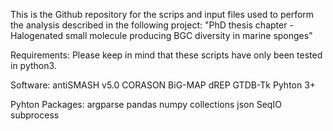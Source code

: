 This is the Github repository for the scrips and input files used to perform the analysis described in the following project: "PhD thesis chapter - Halogenated small molecule producing BGC diversity in marine sponges"

Requirements:
Please keep in mind that these scripts have only been tested in python3.

Software:
antiSMASH v5.0
CORASON
BiG-MAP
dREP
GTDB-Tk
Pyhton 3+

Pyhton Packages:
argparse
pandas
numpy
collections
json
SeqIO
subprocess
